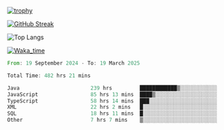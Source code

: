 <!--
**ren-joey/ren-joey** is a ✨ _special_ ✨ repository because its `README.md` (this file) appears on your GitHub profile.

Here are some ideas to get you started:

- 🔭 I’m currently working on ...
- 🌱 I’m currently learning ...
- 👯 I’m looking to collaborate on ...
- 🤔 I’m looking for help with ...
- 💬 Ask me about ...
- 📫 How to reach me: ...
- 😄 Pronouns: ...
- ⚡ Fun fact: ...
-->

[![trophy](https://github-profile-trophy.vercel.app/?username=ren-joey&theme=darkhub&column=5)](https://github.com/ren-joey)

[![GitHub Streak](https://streak-stats.demolab.com/?user=ren-joey&theme=dark)](https://github.com/ren-joey)

![Top Langs](https://github-readme-stats.vercel.app/api/top-langs?username=ren-joey&show_icons=true&layout=compact&locale=en&hide=html,CSS,scss,Pug,Twig&theme=dark)

[![Waka_time](https://github-readme-stats.vercel.app/api/wakatime?username=joeyren&theme=dark)](https://github.com/ren-joey)

<!--START_SECTION:waka-->

```rust
From: 19 September 2024 - To: 19 March 2025

Total Time: 482 hrs 21 mins

Java                       239 hrs         ████████████▒░░░░░░░░░░░░   48.83 %
JavaScript                 85 hrs 13 mins  ████▒░░░░░░░░░░░░░░░░░░░░   17.41 %
TypeScript                 58 hrs 14 mins  ███░░░░░░░░░░░░░░░░░░░░░░   11.90 %
XML                        22 hrs 2 mins   █░░░░░░░░░░░░░░░░░░░░░░░░   04.50 %
SQL                        18 hrs 11 mins  █░░░░░░░░░░░░░░░░░░░░░░░░   03.72 %
Other                      7 hrs 7 mins    ▒░░░░░░░░░░░░░░░░░░░░░░░░   01.46 %
```

<!--END_SECTION:waka-->
